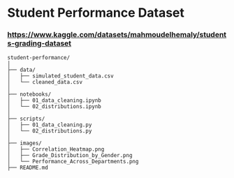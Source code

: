 # Student Performance Dataset
### https://www.kaggle.com/datasets/mahmoudelhemaly/students-grading-dataset
```
student-performance/
│
├── data/
│   ├── simulated_student_data.csv
│   └── cleaned_data.csv
│
├── notebooks/
│   ├── 01_data_cleaning.ipynb
│   └── 02_distributions.ipynb
│
├── scripts/
│   ├── 01_data_cleaning.py
│   └── 02_distributions.py
│
├── images/
│   ├── Correlation_Heatmap.png
│   ├── Grade_Distribution_by_Gender.png
│   └── Performance_Across_Departments.png
├── README.md
```
